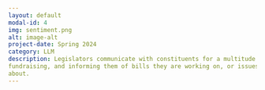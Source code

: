 ```yaml
---
layout: default
modal-id: 4
img: sentiment.png
alt: image-alt
project-date: Spring 2024
category: LLM
description: Legislators communicate with constituents for a multitude of reasons. Campaigning,
fundraising, and informing them of bills they are working on, or issues they are passionate
about. 
---
```

